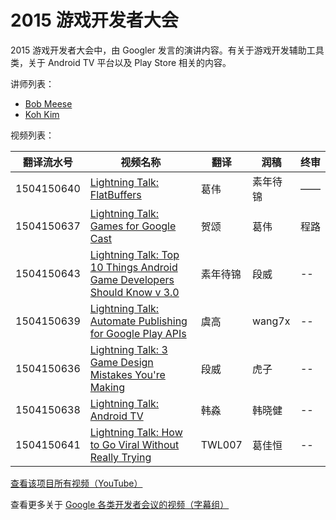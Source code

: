 # 2015 游戏开发者大会

2015 游戏开发者大会中，由 Googler 发言的演讲内容。有关于游戏开发辅助工具类，关于 Android TV 平台以及 Play Store 相关的内容。

讲师列表：

*   [Bob Meese](https://plus.google.com/+BobMeese)
*   [Koh Kim](https://plus.google.com/+KohKim)
 
视频列表：

| 翻译流水号 | 视频名称 | 翻译 | 润稿 | 终审 |
| -- | -- | -- | -- | -- |
| 1504150640 | [Lightning Talk: FlatBuffers](1504150640-flatbuffers.md)  | 葛伟 | 素年待锦 | —— |
| 1504150637 | [Lightning Talk: Games for Google Cast](1504150637-games-for-google-cast.md)  | 贺颂 | 葛伟 | 程路 |
| 1504150643 | [Lightning Talk: Top 10 Things Android Game Developers Should Know v 3.0](1504150643-top-10-things-android-game-developers-should-know-v-3.md)  | 素年待锦 | 段威 | -- |
| 1504150639 | [Lightning Talk: Automate Publishing for Google Play APIs](1504150639-automate-publishing-for-google-play-apis.md)  | 虞高 | wang7x | -- |
| 1504150636 | [Lightning Talk: 3 Game Design Mistakes You're Making](1504150636-3-game-design-mistakes-youre-making.md)  | 段威 | 虎子 | -- |
| 1504150638 | [Lightning Talk: Android TV](1504150638-android_tv.md)  | 韩淼 | 韩晓健 | -- |
| 1504150641 | [Lightning Talk: How to Go Viral Without Really Trying](1504150641-how-to-go-viral-without-really-trying.md)  | TWL007 | 葛佳恒 | -- |


[查看该项目所有视频（YouTube）](https://www.youtube.com/playlist?list=PLOU2XLYxmsIICnRK3edkJXdFpBAFeD28N)

查看更多关于 [Google 各类开发者会议的视频（字幕组）](../index.md)




